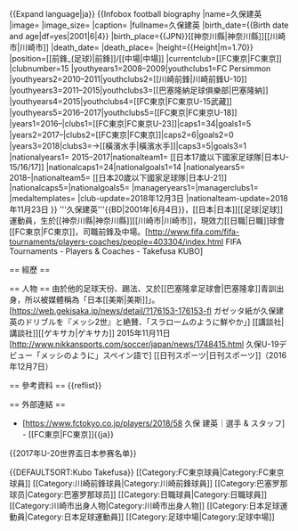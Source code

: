 {{Expand language|ja}}
{{Infobox football biography
|name=久保建英
|image=
|image_size=
|caption=
|fullname=久保建英
|birth_date={{Birth date and age|df=yes|2001|6|4}}
|birth_place={{JPN}}[[神奈川縣|神奈川縣]][[川崎市|川崎市]]
|death_date=
|death_place=
|height={{Height|m=1.70}}
|position=[[前鋒_(足球)|前鋒]]/[[中場|中場]]
|currentclub=[[FC東京|FC東京]]
|clubnumber=15
|youthyears1=2008–2009|youthclubs1=FC Persimmon
|youthyears2=2010–2011|youthclubs2=[[川崎前鋒|川崎前鋒U-10]]
|youthyears3=2011–2015|youthclubs3=[[巴塞隆納足球俱樂部|巴塞隆納]]
|youthyears4=2015|youthclubs4=[[FC東京|FC東京U-15武藏]]
|youthyears5=2016–2017|youthclubs5=[[FC東京|FC東京U-18]]
|years1=2016–|clubs1=[[FC東京|FC東京U-23]]|caps1=34|goals1=5
|years2=2017–|clubs2=[[FC東京|FC東京]]|caps2=6|goals2=0
|years3=2018|clubs3=→[[橫濱水手|橫濱水手]]|caps3=5|goals3=1
|nationalyears1= 2015–2017|nationalteam1= [[日本17歲以下國家足球隊|日本U-15/16/17]] |nationalcaps1=24|nationalgoals1=14
|nationalyears5= 2018–|nationalteam5= [[日本20歲以下國家足球隊|日本U-21]] |nationalcaps5=|nationalgoals5=
|manageryears1=|managerclubs1=
|medaltemplates=
|club-update=2018年12月3日
|nationalteam-update=2018年11月23日
}}
'''久保建英'''{{BD|2001年|6月4日}}，[[日本|日本]][[足球|足球]]運動員，生於[[神奈川縣|神奈川縣]][[川崎市|川崎市]]，<!--[[日本プロサッカーリーグ|Jリーグ]]・-->現效力[[日職|日職]]球會[[FC東京|FC東京]]，司職前鋒及中場。<ref>[http://www.fifa.com/fifa-tournaments/players-coaches/people=403304/index.html FIFA Tournaments - Players & Coaches - Takefusa KUBO]</ref>

== 經歷 ==

== 人物 ==
由於他的足球天份、踢法、又於[[巴塞隆拿足球會|巴塞隆拿]]青訓出身，所以被媒體稱為「日本[[美斯|美斯]]」。<ref>[https://web.gekisaka.jp/news/detail/?176153-176153-fl ガゼッタ紙が久保建英のドリブルを『メッシ2世』と絶賛、「スラロームのように鮮やか」] [[講談社|講談社]][[ゲキサカ|ゲキサカ]] 2015年11月11日</ref><ref>[http://www.nikkansports.com/soccer/japan/news/1748415.html 久保U-19デビュー「メッシのように」スペイン語で] [[日刊スポーツ|日刊スポーツ]]（2016年12月7日）</ref>

== 參考資料 ==
{{reflist}}

== 外部連結 ==
* [https://www.fctokyo.co.jp/players/2018/58 久保 建英｜選手 & スタッフ] - [[FC東京|FC東京]]{{ja}}

{{2017年U-20世界盃日本参赛名单}}

{{DEFAULTSORT:Kubo Takefusa}}
[[Category:FC東京球員|Category:FC東京球員]]
[[Category:川崎前鋒球員|Category:川崎前鋒球員]]
[[Category:巴塞罗那球员|Category:巴塞罗那球员]]
[[Category:日職球員|Category:日職球員]]
[[Category:川崎市出身人物|Category:川崎市出身人物]]
[[Category:日本足球運動員|Category:日本足球運動員]]
[[Category:足球中場|Category:足球中場]]